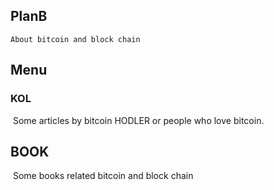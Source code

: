 ## PlanB
```
About bitcoin and block chain
```



## Menu

### KOL

​		Some articles by bitcoin HODLER or people who love bitcoin.

## BOOK

​		Some books related bitcoin and block chain

